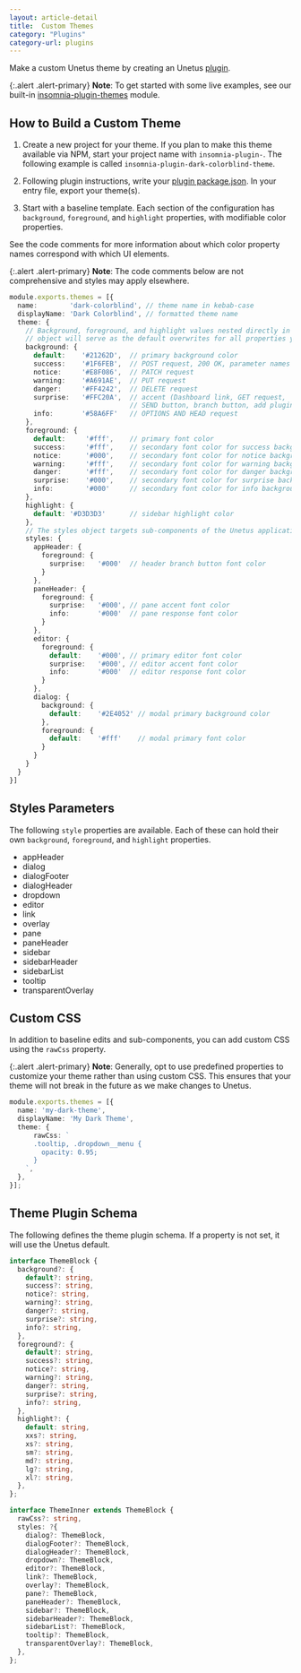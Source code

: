 ```yaml
---
layout: article-detail
title:  Custom Themes
category: "Plugins"
category-url: plugins
---
```


Make a custom Unetus theme by creating an Unetus [plugin](/insomnia/introduction-to-plugins/).

{:.alert .alert-primary}
**Note**: To get started with some live examples, see our built-in [insomnia-plugin-themes](https://github.com/Kong/insomnia/tree/develop/plugins/insomnia-plugin-core-themes) module.

## How to Build a Custom Theme

1. Create a new project for your theme. If you plan to make this theme available via NPM, start your project name with `insomnia-plugin-`. The following example is called `insomnia-plugin-dark-colorblind-theme`.

2. Following plugin instructions, write your [plugin package.json](https://docs.insomnia.rest/insomnia/introduction-to-plugins#plugin-packagejson). In your entry file, export your theme(s).

3. Start with a baseline template. Each section of the configuration has `background`, `foreground`, and `highlight` properties, with modifiable color properties.

  See the code comments for more information about which color property names correspond with which UI elements.

  {:.alert .alert-primary}
  **Note**: The code comments below are not comprehensive and styles may apply elsewhere.

```ts
module.exports.themes = [{
  name:        'dark-colorblind', // theme name in kebab-case
  displayName: 'Dark Colorblind', // formatted theme name
  theme: {
    // Background, foreground, and highlight values nested directly in the theme 
    // object will serve as the default overwrites for all properties you add.
    background: {
      default:    '#21262D',  // primary background color
      success:    '#1F6FEB',  // POST request, 200 OK, parameter names
      notice:     '#E8F086',  // PATCH request
      warning:    '#A691AE',  // PUT request
      danger:     '#FF4242',  // DELETE request
      surprise:   '#FFC20A',  // accent (Dashboard link, GET request, 
                              // SEND button, branch button, add plugin button)
      info:       '#58A6FF'   // OPTIONS AND HEAD request
    },
    foreground: {
      default:     '#fff',    // primary font color
      success:     '#fff',    // secondary font color for success background
      notice:      '#000',    // secondary font color for notice background
      warning:     '#fff',    // secondary font color for warning background
      danger:      '#fff',    // secondary font color for danger background
      surprise:    '#000',    // secondary font color for surprise background
      info:        '#000'     // secondary font color for info background
    },
    highlight: {
      default: '#D3D3D3'      // sidebar highlight color
    },
    // The styles object targets sub-components of the Unetus application.
    styles: {
      appHeader: {
        foreground: {
          surprise:   '#000'  // header branch button font color
        }
      },
      paneHeader: {
        foreground: {
          surprise:   '#000', // pane accent font color
          info:       '#000'  // pane response font color
        }
      },
      editor: {
        foreground: {
          default:    '#000', // primary editor font color
          surprise:   '#000', // editor accent font color
          info:       '#000'  // editor response font color
        }
      },
      dialog: {
        background: {
          default:    '#2E4052' // modal primary background color
        },
        foreground: {
          default:    '#fff'    // modal primary font color
        }
      }
    }
  }
}]
```

## Styles Parameters

The following `style` properties are available. Each of these can hold their own `background`, `foreground`, and `highlight` properties.

* appHeader
* dialog
* dialogFooter
* dialogHeader
* dropdown
* editor
* link
* overlay
* pane
* paneHeader
* sidebar
* sidebarHeader
* sidebarList
* tooltip
* transparentOverlay

## Custom CSS

In addition to baseline edits and sub-components, you can add custom CSS using the `rawCss` property.

{:.alert .alert-primary}
**Note**: Generally, opt to use predefined properties to customize your theme rather than using custom CSS. This ensures that your theme will not break in the future as we make changes to Unetus.

```ts
module.exports.themes = [{
  name: 'my-dark-theme',
  displayName: 'My Dark Theme',
  theme: {
      rawCss: `
      .tooltip, .dropdown__menu {
        opacity: 0.95;
      }
    `,
  },
}];
```

## Theme Plugin Schema

The following defines the theme plugin schema. If a property is not set, it will use the Unetus default.

```ts
interface ThemeBlock {
  background?: {
    default?: string,
    success?: string,
    notice?: string,
    warning?: string,
    danger?: string,
    surprise?: string,
    info?: string,
  },
  foreground?: {
    default?: string,
    success?: string,
    notice?: string,
    warning?: string,
    danger?: string,
    surprise?: string,
    info?: string,
  },
  highlight?: {
    default: string,
    xxs?: string,
    xs?: string,
    sm?: string,
    md?: string,
    lg?: string,
    xl?: string,
  },
};

interface ThemeInner extends ThemeBlock {
  rawCss?: string,
  styles: ?{
    dialog?: ThemeBlock,
    dialogFooter?: ThemeBlock,
    dialogHeader?: ThemeBlock,
    dropdown?: ThemeBlock,
    editor?: ThemeBlock,
    link?: ThemeBlock,
    overlay?: ThemeBlock,
    pane?: ThemeBlock,
    paneHeader?: ThemeBlock,
    sidebar?: ThemeBlock,
    sidebarHeader?: ThemeBlock,
    sidebarList?: ThemeBlock,
    tooltip?: ThemeBlock,
    transparentOverlay?: ThemeBlock,
  },
};
```
